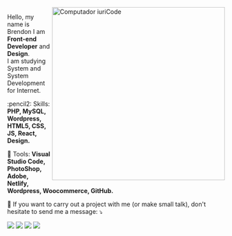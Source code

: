 <img src="https://i.imgur.com/6YoDxTE.png" min-width="400px" max-width="400px" width="400px" align="right" alt="Computador iuriCode">

<p align="left"> 
  Hello, my name is Brendon I am <strong>Front-end Developer</strong> and <strong>Design</strong>.<br>
  I am studying System and System Development for Internet.
</p>

<p align="left">
  :pencil2: Skills: <strong>PHP, MySQL, Wordpress, HTML5, CSS, JS, React, Design.</strong>
</p>

<p align="left">
  💼 Tools: <strong>Visual Studio Code, PhotoShop, Adobe, Netlify, Wordpress, Woocommerce, GitHub.</strong>
</p>

<p align="left">
  💌 If you want to carry out a project with me (or make small talk), don't hesitate to send me a message: ⤵️
</p>

<p align="left">
  <a href="mailto:brwndonlima@gmail.com" alt="Gmail">
  <img src="https://img.shields.io/badge/-Gmail-FF0000?style=flat-square&labelColor=FF0000&logo=gmail&logoColor=white&link=iuricodebrasil@gmail.com" /></a>

  <!---<a href="https://www.linkedin.com/in/iuricode" alt="Linkedin">
  <img src="https://img.shields.io/badge/-Linkedin-0e76a8?style=flat-square&logo=Linkedin&logoColor=white&link=https://www.linkedin.com/in/iuricode" /></a>-->

  <a href="https://api.whatsapp.com/send?phone=5521965285452&text=Ol%C3%A1%2C%20Brendon!%20Vi%20seu%20port%C3%B3lio%20online%2C%20poderia%20me%20falar%20mais%20sobre%20seu%20trabalho%3F" alt="WhatsApp">
  <img src="https://img.shields.io/badge/-WhatsApp-25d366?style=flat-square&labelColor=25d366&logo=whatsapp&logoColor=white&link=https://api.whatsapp.com/send?phone=5521965110269&text=Olá%20Iuri,%20tudo%20bem?"/></a>

  <a href="https://www.facebook.com/brwndon/" alt="Facebook">
  <img src="https://img.shields.io/badge/-Facebook-3b5998?style=flat-square&labelColor=3b5998&logo=facebook&logoColor=white&link=https://www.facebook.com/iuricode/"/></a>

  <a href="https://www.instagram.com/brendonetc/" alt="Instagram">
  <img src="https://img.shields.io/badge/-Instagram-DF0174?style=flat-square&labelColor=DF0174&logo=instagram&logoColor=white&link=https://www.instagram.com/iuricoding/"/></a>
</p>  


